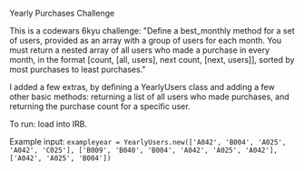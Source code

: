 Yearly Purchases Challenge

This is a codewars 6kyu challenge: 
"Define a best_monthly method for a set of users, provided as an array with a group of users for each month.
You must return a nested array of all users who made a purchase in every month, in the format [count, [all, users], next count, [next, users]], sorted by most purchases to least purchases."

I added a few extras, by defining a YearlyUsers class and adding a few other basic methods: returning a list of all users who made purchases, and returning the purchase count for a specific user.

To run: load into IRB.

Example input: 
  `exampleyear = YearlyUsers.new(['A042', 'B004', 'A025', 'A042', 'C025'],
                                 ['B009', 'B040', 'B004', 'A042', 'A025', 'A042'],
                                 ['A042', 'A025', 'B004'])`
